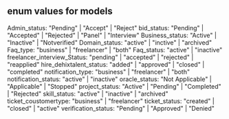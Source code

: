 ## enum values for models

Admin_status: "Pending" | "Accept" | "Reject"
bid_status: "Pending" | "Accepted" | "Rejected" | "Panel" | "Interview"
Business_status: "Active" | "Inactive" | "Notverified"
Domain_status: "active" | "inctive" | "archived"
Faq_type: "business" | "freelancer" | "both"
Faq_status: "active" | "inactive"
freelancer_interview_Status: "pending" | "accepted" | "rejected" | "reapplied"
hire_dehixtalent_status: "added" | "approved" | "closed" | "completed"
notification_type: "business" | "freelancer" | "both"
notification_status: "active" | "inactive"
oracle_status: "Not Applicable" | "Applicable" | "Stopped"
project_status: "Active" | "Pending" | "Completed" | "Rejected"
skill_status: "active" | "inactive" | "archived"
ticket_coustomertype: "business" | "freelancer"
ticket_status: "created" | "closed" | "active"
verification_status: "Pending" | "Approved" | "Denied"
